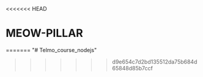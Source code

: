 <<<<<<< HEAD
# MEOW-PILLAR
=======
"# Telmo_course_nodejs" 
>>>>>>> d9e654c7d2bd135512da75b684d65848d85b7ccf
